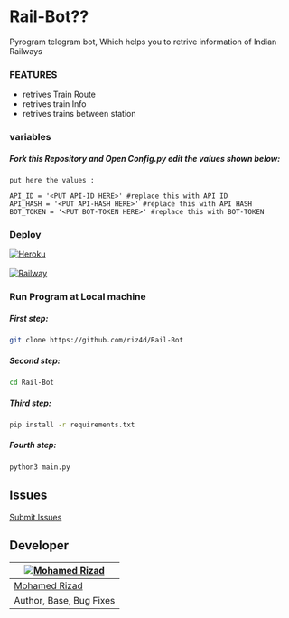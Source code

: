 # Rail-Bot??

Pyrogram telegram bot, Which helps you to retrive information of Indian Railways

### FEATURES
 - retrives Train Route
 - retrives train Info
 - retrives trains between station

 ### variables
 
 ##### Fork this Repository and Open Config.py edit the values shown below:

```
put here the values :

API_ID = '<PUT API-ID HERE>' #replace this with API ID
API_HASH = '<PUT API-HASH HERE>' #replace this with API HASH
BOT_TOKEN = '<PUT BOT-TOKEN HERE>' #replace this with BOT-TOKEN
```
 ### Deploy
 
 [![Heroku](https://www.herokucdn.com/deploy/button.svg)](https://heroku.com/deploy?template=https://github.com/riz4d/Rail-Bot)<br><br>
 [![Railway](https://railway.app/button.svg)](https://railway.app/new/template?template=https://github.com/riz4d/Rail-Bot)

 

### Run Program at Local machine


##### First step:

```sh
git clone https://github.com/riz4d/Rail-Bot
```

##### Second step:

```sh
cd Rail-Bot
```

##### Third step:

```sh
pip install -r requirements.txt
```

##### Fourth step:

```sh
python3 main.py
```

## Issues 

[Submit Issues](https://github.com/riz4d/Rail-Bot/issues)


## Developer

[![Mohamed Rizad](https://github.com/riz4d.png?size=100)](https://github.com/riz4d) |
----|
[Mohamed Rizad](https://t.me/riz4d) |
Author, Base, Bug Fixes  |
